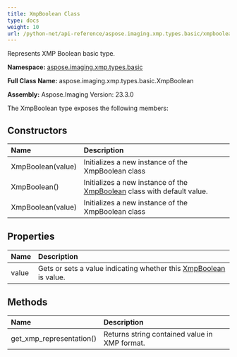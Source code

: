 ```yaml
---
title: XmpBoolean Class
type: docs
weight: 10
url: /python-net/api-reference/aspose.imaging.xmp.types.basic/xmpboolean/
---
```


Represents XMP Boolean basic type.

**Namespace:** [aspose.imaging.xmp.types.basic](/imaging/python-net/api-reference/aspose.imaging.xmp.types.basic/)

**Full Class Name:** aspose.imaging.xmp.types.basic.XmpBoolean

**Assembly:**  Aspose.Imaging Version: 23.3.0

The XmpBoolean type exposes the following members:
## **Constructors**
|**Name**|**Description**|
| :- | :- |
|XmpBoolean(value)|Initializes a new instance of the XmpBoolean class|
|XmpBoolean()|Initializes a new instance of the [XmpBoolean](/imaging/python-net/api-reference/aspose.imaging.xmp.types.basic/xmpboolean/) class with default value.|
|XmpBoolean(value)|Initializes a new instance of the XmpBoolean class|
## **Properties**
|**Name**|**Description**|
| :- | :- |
|value|Gets or sets a value indicating whether this [XmpBoolean](/imaging/python-net/api-reference/aspose.imaging.xmp.types.basic/xmpboolean/) is value.|
## **Methods**
|**Name**|**Description**|
| :- | :- |
|get_xmp_representation()|Returns string contained value in XMP format.|
